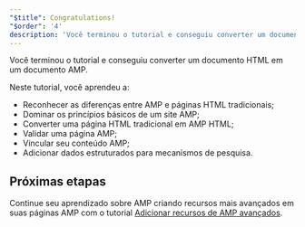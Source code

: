 ```yaml
---
"$title": Congratulations!
"$order": '4'
description: 'Você terminou o tutorial e conseguiu converter um documento HTML em um documento AMP. Neste tutorial, você aprendeu a: - Reconhecer as diferenças entre AMP e ...'
---
```


Você terminou o tutorial e conseguiu converter um documento HTML em um documento AMP.

Neste tutorial, você aprendeu a:

- Reconhecer as diferenças entre AMP e páginas HTML tradicionais;
- Dominar os princípios básicos de um site AMP;
- Converter uma página HTML tradicional em AMP HTML;
- Validar uma página AMP;
- Vincular seu conteúdo AMP;
- Adicionar dados estruturados para mecanismos de pesquisa.

## Próximas etapas

Continue seu aprendizado sobre AMP criando recursos mais avançados em suas páginas AMP com o tutorial [Adicionar recursos de AMP avançados](../../../../documentation/guides-and-tutorials/start/add_advanced/index.md).
